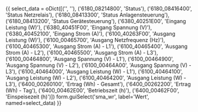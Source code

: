 {{
select_data = oDict([('', ''),
	('6180_08214800', 'Status'),
	('6180_08416400', 'Status Netzrelais'),
	('6180_08413300', 'Status Anlagensteuerung'),
	('6180_08413200', 'Status Gerätesteuerung'),
	('6380_40251E00', 'Eingang Leistung (W)'),
	('6380_40451F00', 'Eingang Spannung (V)'),
	('6380_40452100', 'Eingang Strom (A)'),
	('6100_40263F00', 'Ausgang Leistung (W)'),
	('6100_00465700', 'Ausgang Netzfrequenz (Hz)'),
	('6100_40465300', 'Ausgang Strom (A) - L1'),
	('6100_40465400', 'Ausgang Strom (A) - L2'),
	('6100_40465500', 'Ausgang Strom (A) - L3'),
	('6100_00464800', 'Ausgang Spannung (V) - L1'),
	('6100_00464900', 'Ausgang Spannung (V) - L2'),
	('6100_00464A00', 'Ausgang Spannung (V) - L3'),
	('6100_40464000', 'Ausgang Leistung (W) - L1'),
	('6100_40464100', 'Ausgang Leistung (W) - L2'),
	('6100_40464200', 'Ausgang Leistung (W) - L3'),
	('6400_00260100', 'Ertrag (Wh) - Gesamt'),
	('6400_00262200', 'Ertrag (Wh) - Tag'),
	('6400_00462E00', 'Betriebszeit (h)'),
	('6400_00462F00', 'Einspeisezeit (h)')])
form.guiSelect('sma_wr', label='Wert', named=select_data)
}}
